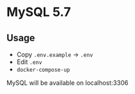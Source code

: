 # MySQL 5.7

## Usage

* Copy `.env.example` -> `.env`
* Edit `.env`
* `docker-compose-up`

MySQL will be available on localhost:3306
